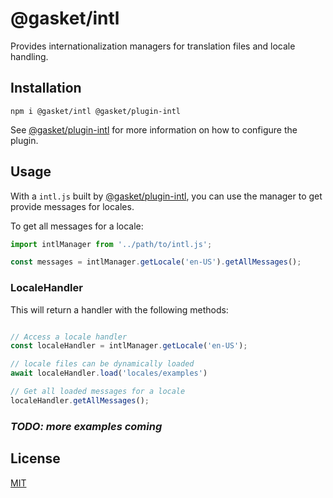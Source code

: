 # @gasket/intl

Provides internationalization managers for translation files and locale handling.

## Installation

```
npm i @gasket/intl @gasket/plugin-intl
```

See [@gasket/plugin-intl] for more information on how to configure the plugin.


## Usage

With a `intl.js` built by [@gasket/plugin-intl], you can use the manager to
get provide messages for locales.

To get all messages for a locale:

```js
import intlManager from '../path/to/intl.js';

const messages = intlManager.getLocale('en-US').getAllMessages();
```

### LocaleHandler

This will return a handler with the following methods:

```js

// Access a locale handler
const localeHandler = intlManager.getLocale('en-US');

// locale files can be dynamically loaded
await localeHandler.load('locales/examples')

// Get all loaded messages for a locale
localeHandler.getAllMessages();
```


### _TODO: more examples coming_


## License

[MIT](./LICENSE.md)

<!-- LINKS -->


[@gasket/plugin-intl]: /packages/gasket-plugin-intl/README.md


